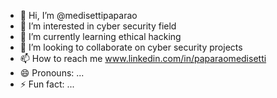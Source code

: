 - 👋 Hi, I’m @medisettipaparao
- 👀 I’m interested in cyber security field
- 🌱 I’m currently learning ethical hacking
- 💞️ I’m looking to collaborate on cyber security projects
- 📫 How to reach me www.linkedin.com/in/paparaomedisetti
- 😄 Pronouns: ...
- ⚡ Fun fact: ...

<!---
medisettipaparao/medisettipaparao is a ✨ special ✨ repository because its `README.md` (this file) appears on your GitHub profile.
You can click the Preview link to take a look at your changes.
--->
